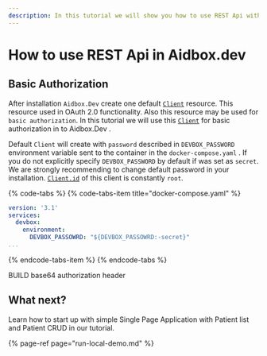 ```yaml
---
description: In this tutorial we will show you how to use REST Api with Aidbox.Dev
---
```


# How to use REST Api in Aidbox.dev

## Basic Authorization

After installation `Aidbox.Dev` create one default [`Client`](../oauth-2.0/users-and-clients.md#client) resource. This resource used in OAuth 2.0 functionality. Also this resource may be used for `basic authorization`. In this tutorial we will use this [`Client`](../oauth-2.0/users-and-clients.md#client) for basic authorization in to Aidbox.Dev .

Default `Client` will create  with `password` described in `DEVBOX_PASSWORD` environment variable sent to the container in the `docker-compose.yaml` . If you do not explicitly specify `DEVBOX_PASSWORD` by default if was set as `secret`. We are strongly recommending to change default password in your installation. [`Client.id`](../oauth-2.0/users-and-clients.md#client) of this client is constantly `root`.

{% code-tabs %}
{% code-tabs-item title="docker-compose.yaml" %}
```yaml
version: '3.1'
services:
  devbox:
    environment:
      DEVBOX_PASSOWRD: "${DEVBOX_PASSOWRD:-secret}"
...
```
{% endcode-tabs-item %}
{% endcode-tabs %}



BUILD  base64 authorization header

## What next?

Learn how to start up with simple Single Page Application with Patient list and Patient CRUD in our tutorial.

{% page-ref page="run-local-demo.md" %}










